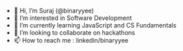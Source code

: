 - 👋 Hi, I’m Suraj (@binaryyee)
- 👀 I’m interested in Software Development
- 🌱 I’m currently learning JavaScript and CS Fundamentals
- 💞️ I’m looking to collaborate on hackathons
- 📫 How to reach me : linkedin/binaryyee

<!---
binaryyee/binaryyee is a ✨ special ✨ repository because its `README.md` (this file) appears on your GitHub profile.
You can click the Preview link to take a look at your changes.
--->
